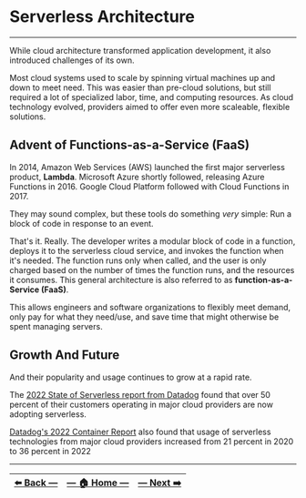 # Serverless Architecture
---

While cloud architecture transformed application development, it also introduced challenges of its own.

Most cloud systems used to scale by spinning virtual machines up and down to meet need. This was easier than pre-cloud solutions, but still required a lot of specialized labor, time, and computing resources. As cloud technology evolved, providers aimed to offer even more scaleable, flexible solutions.

## Advent of Functions-as-a-Service (FaaS)

In 2014, Amazon Web Services (AWS) launched the first major serverless product, **Lambda**. Microsoft Azure shortly followed, releasing Azure Functions in 2016. Google Cloud Platform followed with Cloud Functions in 2017.

They may sound complex, but these tools do something _very_ simple: Run a block of code in response to an event.

That's it. Really. The developer writes a modular block of code in a function, deploys it to the serverless cloud service, and invokes the function when it's needed. The function runs only when called, and the user is only charged based on the number of times the function runs, and the resources it consumes. This general architecture is also referred to as **function-as-a-Service (FaaS)**.

This allows engineers and software organizations to flexibly meet demand, only pay for what they need/use, and save time that might otherwise be spent managing servers.

## Growth And Future

And their popularity and usage continues to grow at a rapid rate.

The [2022 State of Serverless report from Datadog](https://www.datadoghq.com/state-of-serverless/) found that over 50 percent of their customers operating in major cloud providers are now adopting serverless.

[Datadog's 2022 Container Report](https://www.datadoghq.com/container-report/#1) also found that usage of serverless technologies from major cloud providers increased from 21 percent in 2020 to 36 percent in 2022

---

| [⬅️  Back —]() | [— 🏠 Home —](https://github.com/courtneyphillips/project-canis-educere) | [— Next  ➡️]() |
| --- | --- | --- |
